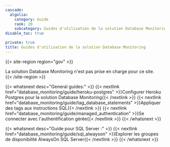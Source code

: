 ```yaml
---
cascade:
  algolia:
    category: Guide
    rank: 20
    subcategory: Guides d'utilisation de la solution Database Monitoring
disable_toc: true

private: true
title: Guides d'utilisation de la solution Database Monitoring
---
```

{{< site-region region="gov" >}}
<div class="alert alert-warning">La solution Database Monitoring n'est pas prise en charge pour ce site.</div>
{{< /site-region >}}

{{< whatsnext desc="General guides:" >}}
    {{< nextlink href="database_monitoring/guide/heroku-postgres" >}}Configurer Heroku Postgres pour la solution Database Monitoring{{< /nextlink >}}
    {{< nextlink href="database_monitoring/guide/tag_database_statements" >}}Appliquer des tags aux instructions SQL{{< /nextlink >}}
    {{< nextlink href="database_monitoring/guide/managed_authentication" >}}Se connecter avec l'authentification gérée{{< /nextlink >}}
{{< /whatsnext >}}

{{< whatsnext desc="Guide pour SQL Server :" >}}
    {{< nextlink href="database_monitoring/guide/sql_alwayson" >}}Explorer les groupes de disponibilité AlwaysOn SQL Server{{< /nextlink >}}
{{< /whatsnext >}}
